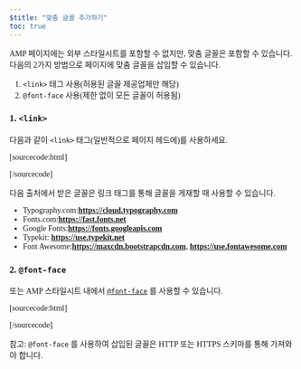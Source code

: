 ```yaml
---
$title: "맞춤 글꼴 추가하기"
toc: true
---
```



AMP 페이지에는 외부 스타일시트를 포함할 수 없지만, 맞춤 글꼴은 포함할 수 있습니다. 다음의 2가지 방법으로 페이지에 맞춤 글꼴을 삽입할 수 있습니다.

1.  `<link>` 태그 사용(허용된 글꼴 제공업체만 해당)
2.  `@font-face` 사용(제한 없이 모든 글꼴이 허용됨)

###  1. `<link>`

 다음과 같이 `<link>` 태그(일반적으로 페이지 헤드에)를 사용하세요.

[sourcecode:html]
<link rel="stylesheet" href="https://fonts.googleapis.com/css?family=Tangerine">
[/sourcecode]

다음 출처에서 받은 글꼴은 링크 태그를 통해 글꼴을 게재할 때 사용할 수 있습니다.

*  Typography.com:**https://cloud.typography.com**
*  Fonts.com:**https://fast.fonts.net**
*  Google Fonts:**https://fonts.googleapis.com**
*  Typekit: **https://use.typekit.net**
*  Font Awesome:**https://maxcdn.bootstrapcdn.com**, **https://use.fontawesome.com**

###  2. `@font-face`

 또는 AMP 스타일시트 내에서 [`@font-face`](https://developer.mozilla.org/en-US/docs/Web/CSS/@font-face) 를 사용할 수 있습니다.

[sourcecode:html]

<style amp-custom>
  @font-face {
    font-family: "Bitstream Vera Serif Bold";
    src: url("https://somedomain.org/VeraSeBd.ttf");
  }

  body {
    font-family: "Bitstream Vera Serif Bold", serif;
  }
</style>
[/sourcecode]

참고: `@font-face` 를 사용하여 삽입된 글꼴은 HTTP 또는 HTTPS 스키마를 통해 가져와야 합니다.


